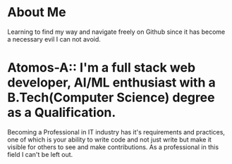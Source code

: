 # About Me
Learning to find my way and navigate freely on Github since it has become a necessary evil I can not avoid.
# Atomos-A:: I'm a full stack web developer, AI/ML enthusiast with a B.Tech(Computer Science) degree as a Qualification.
Becoming a Professional in IT industry has it's requirements and practices, one of which is your ability to write code and not just write but make it visible for others to see and make contributions. 
As a professional in this field I can't be left out.
